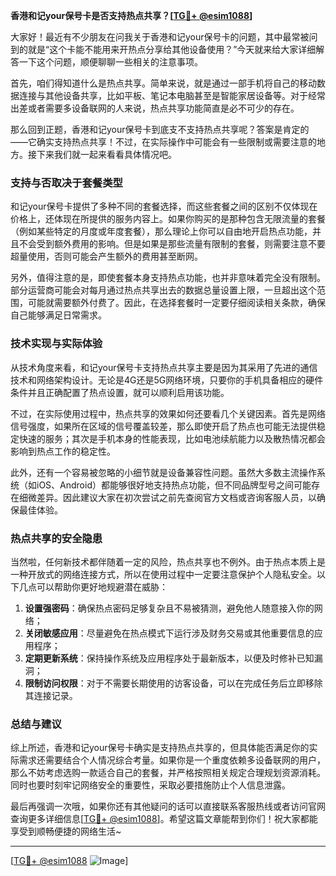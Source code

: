 **香港和记your保号卡是否支持热点共享？[[TG💪+ @esim1088](https://t.me/s/esim1088)]**

大家好！最近有不少朋友在问我关于香港和记your保号卡的问题，其中最常被问到的就是“这个卡能不能用来开热点分享给其他设备使用？”今天就来给大家详细解答一下这个问题，顺便聊聊一些相关的注意事项。

首先，咱们得知道什么是热点共享。简单来说，就是通过一部手机将自己的移动数据连接与其他设备共享，比如平板、笔记本电脑甚至是智能家居设备等。对于经常出差或者需要多设备联网的人来说，热点共享功能简直是必不可少的存在。

那么回到正题，香港和记your保号卡到底支不支持热点共享呢？答案是肯定的——它确实支持热点共享！不过，在实际操作中可能会有一些限制或需要注意的地方。接下来我们就一起来看看具体情况吧。

### **支持与否取决于套餐类型**
和记your保号卡提供了多种不同的套餐选择，而这些套餐之间的区别不仅体现在价格上，还体现在所提供的服务内容上。如果你购买的是那种包含无限流量的套餐（例如某些特定的月度或年度套餐），那么理论上你可以自由地开启热点功能，并且不会受到额外费用的影响。但是如果是那些流量有限制的套餐，则需要注意不要超量使用，否则可能会产生额外的费用甚至断网。

另外，值得注意的是，即使套餐本身支持热点功能，也并非意味着完全没有限制。部分运营商可能会对每月通过热点共享出去的数据总量设置上限，一旦超出这个范围，可能就需要额外付费了。因此，在选择套餐时一定要仔细阅读相关条款，确保自己能够满足日常需求。

### **技术实现与实际体验**
从技术角度来看，和记your保号卡支持热点共享主要是因为其采用了先进的通信技术和网络架构设计。无论是4G还是5G网络环境，只要你的手机具备相应的硬件条件并且正确配置了热点设置，就可以顺利启用该功能。

不过，在实际使用过程中，热点共享的效果如何还要看几个关键因素。首先是网络信号强度，如果所在区域的信号覆盖较差，那么即使开启了热点也可能无法提供稳定快速的服务；其次是手机本身的性能表现，比如电池续航能力以及散热情况都会影响到热点工作的稳定性。

此外，还有一个容易被忽略的小细节就是设备兼容性问题。虽然大多数主流操作系统（如iOS、Android）都能够很好地支持热点功能，但不同品牌型号之间可能存在细微差异。因此建议大家在初次尝试之前先查阅官方文档或咨询客服人员，以确保最佳体验。

### **热点共享的安全隐患**
当然啦，任何新技术都伴随着一定的风险，热点共享也不例外。由于热点本质上是一种开放式的网络连接方式，所以在使用过程中一定要注意保护个人隐私安全。以下几点可以帮助你更好地规避潜在威胁：

1. **设置强密码**：确保热点密码足够复杂且不易被猜测，避免他人随意接入你的网络；
2. **关闭敏感应用**：尽量避免在热点模式下运行涉及财务交易或其他重要信息的应用程序；
3. **定期更新系统**：保持操作系统及应用程序处于最新版本，以便及时修补已知漏洞；
4. **限制访问权限**：对于不需要长期使用的访客设备，可以在完成任务后立即移除其连接记录。

### **总结与建议**
综上所述，香港和记your保号卡确实是支持热点共享的，但具体能否满足你的实际需求还需要结合个人情况综合考量。如果你是一个重度依赖多设备联网的用户，那么不妨考虑选购一款适合自己的套餐，并严格按照相关规定合理规划资源消耗。同时也要时刻牢记网络安全的重要性，采取必要措施防止个人信息泄露。

最后再强调一次哦，如果你还有其他疑问的话可以直接联系客服热线或者访问官网查询更多详细信息[[TG💪+ @esim1088](https://t.me/s/esim1088)]。希望这篇文章能帮到你们！祝大家都能享受到顺畅便捷的网络生活~

---

[[TG💪+ @esim1088](https://t.me/s/esim1088) ![Image](https://i.postimg.cc/4NQfJmqS/Snipaste-2025-05-13-00-14-12.png)]